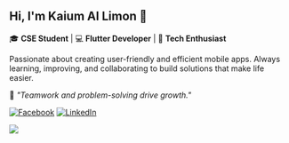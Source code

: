 ## Hi, I'm Kaium Al Limon 👋  

🎓 **CSE Student** | 💻 **Flutter Developer** | 🚀 **Tech Enthusiast**  

Passionate about creating user-friendly and efficient mobile apps. Always learning, improving, and collaborating to build solutions that make life easier.  

🌱 *"Teamwork and problem-solving drive growth."*  


[![Facebook](https://img.shields.io/badge/Facebook-%231877F2.svg?logo=Facebook&logoColor=white)](https://facebook.com/lemon.exee) [![LinkedIn](https://img.shields.io/badge/LinkedIn-%230077B5.svg?logo=linkedin&logoColor=white)](https://linkedin.com/in/kaiumallimon) 


![](https://github-readme-streak-stats.herokuapp.com/?user=kaiumallimon&theme=default&hide_border=false)
